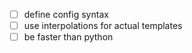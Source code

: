 - [ ] define config syntax
- [ ] use interpolations for actual templates
- [ ] be faster than python

